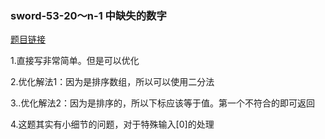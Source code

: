 ### sword-53-20～n-1 中缺失的数字

[题目链接](https://leetcode-cn.com/problems/que-shi-de-shu-zi-lcof/)

1.直接写非常简单。但是可以优化

2.优化解法1：因为是排序数组，所以可以使用二分法

3..优化解法2：因为是排序的，所以下标应该等于值。第一个不符合的即可返回

4.这题其实有小细节的问题，对于特殊输入[0]的处理